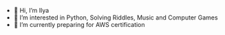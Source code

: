 - 👋 Hi, I’m Ilya
- 👀 I’m interested in Python, Solving Riddles, Music and Computer Games
- 🌱 I’m currently preparing for AWS certification

<!---
invk007/invk007 is a ✨ special ✨ repository because its `README.md` (this file) appears on your GitHub profile.
You can click the Preview link to take a look at your changes.
--->
